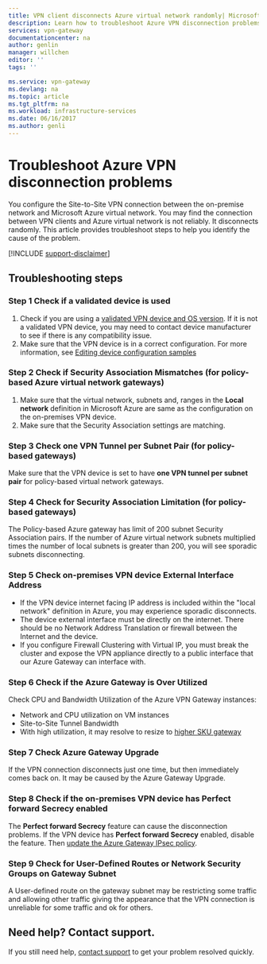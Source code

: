```yaml
---
title: VPN client disconnects Azure virtual network randomly| Microsoft Docs
description: Learn how to troubleshoot Azure VPN disconnection problems.
services: vpn-gateway
documentationcenter: na
author: genlin
manager: willchen
editor: ''
tags: ''

ms.service: vpn-gateway
ms.devlang: na
ms.topic: article
ms.tgt_pltfrm: na
ms.workload: infrastructure-services
ms.date: 06/16/2017
ms.author: genli
---
```


# Troubleshoot Azure VPN disconnection problems

You configure the Site-to-Site VPN connection between the on-premise network and Microsoft Azure virtual network. You may find the connection between VPN clients and Azure virtual network is not reliably. It disconnects randomly. This article provides troubleshoot steps to help you identify the cause of the problem.

[!INCLUDE [support-disclaimer](../../includes/support-disclaimer.md)]

## Troubleshooting steps

### Step 1 Check if a validated device is used

1. Check if you are using a [validated VPN device and OS version](vpn-gateway-about-vpn-devices.md#a-namedevicetableavalidated-vpn-devices-and-device-configuration-guides). If it is not a validated VPN device, you may need to contact device manufacturer to see if there is any compatibility issue.
2. Make sure that the VPN device is in a correct configuration. For more information, see [Editing device configuration samples](vpn-gateway-about-vpn-devices.md#editing)

### Step 2 Check if Security Association Mismatches (for policy-based Azure virtual network gateways)

1. Make sure that the virtual network, subnets and, ranges in the **Local network** definition in Microsoft Azure are same as the configuration on the on-premises VPN device.
2. Make sure that the Security Association settings are matching.

### Step 3 Check one VPN Tunnel per Subnet Pair (for policy-based gateways)

Make sure that the VPN device is set to have **one VPN tunnel per subnet pair** for policy-based virtual network gateways.

### Step 4 Check for Security Association Limitation (for policy-based gateways)

The Policy-based Azure gateway has limit of 200 subnet Security Association pairs. If the number of Azure virtual network subnets multiplied times the number of local subnets is greater than 200, you will see sporadic subnets disconnecting.

### Step 5 Check on-premises VPN device External Interface Address

- If the VPN device internet facing IP address is included within the "local network" definition in Azure, you may experience sporadic disconnects.
- The device external interface must be directly on the internet. There should be no Network Address Translation or firewall between the Internet and the device.
-  If you configure Firewall Clustering with Virtual IP,  you must break the cluster and expose the VPN appliance directly to a public interface that our Azure Gateway can interface with.

### Step 6 Check if the Azure Gateway is Over Utilized

Check CPU and Bandwidth Utilization of the Azure VPN Gateway instances:

- Network and CPU utilization on VM instances
- Site-to-Site Tunnel Bandwidth
- With high utilization, it may resolve to resize to [higher SKU gateway](vpn-gateway-about-vpngateways.md#gwsku)

### Step 7 Check Azure Gateway Upgrade

If the VPN connection disconnects just one time, but then immediately comes back on. It may be caused by the Azure Gateway Upgrade.

 ### Step 8 Check if the on-premises VPN device has Perfect forward Secrecy enabled

The **Perfect forward Secrecy** feature can cause the disconnection problems. If the VPN device has **Perfect forward Secrecy** enabled, disable the feature. Then [update the Azure Gateway IPsec policy](vpn-gateway-ipsecikepolicy-rm-powershell.md).

### Step 9 Check for User-Defined Routes or Network Security Groups on Gateway Subnet

A User-defined route on the gateway subnet may be restricting some traffic and allowing other traffic giving the appearance that the VPN connection is unreliable for some traffic and ok for others. 

## Need help? Contact support. 

If you still need help, [contact support](https://portal.azure.com/?#blade/Microsoft_Azure_Support/HelpAndSupportBlade) to get your problem resolved quickly. 

